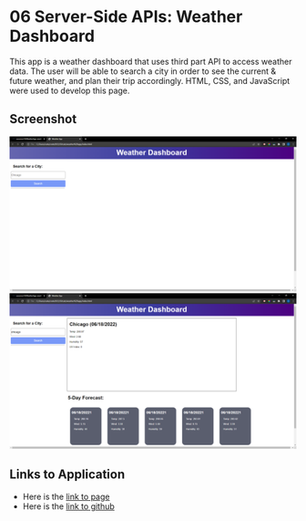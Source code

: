# 06 Server-Side APIs: Weather Dashboard

This app is a weather dashboard that uses third part API to access weather data. The user will be able to search a city in order to see the current & future weather, and plan their trip accordingly. HTML, CSS, and JavaScript were used to develop this page.

## Screenshot

![Screenshot of Weather Dashboard](./assets/screenshot1.png)
![Screenshot of Weather Dashboard after searching a city](./assets/screenshot2.png)

## Links to Application

- Here is the [link to page](https://coconnor10.github.io/WeatherApp/)
- Here is the [link to github](https://github.com/coconnor10/WeatherApp)
